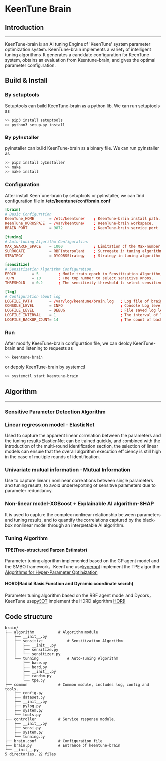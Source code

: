 # KeenTune Brain  
## Introduction
---  
KeenTune-brain is an AI tuning Engine of 'KeenTune' system parameter optimization system. KeenTune-brain implements a variety of intelligent tuning algorithms. It generates a candidate configuration for KeenTune system, obtains an evaluation from Keentune-brain, and gives the optimal parameter configuration.

## Build & Install
### By setuptools
Setuptools can build KeenTune-brain as a python lib. We can run setuptools as  
```s
>> pip3 install setuptools
>> python3 setup.py install
```

### By pyInstaller
pyInstaller can build KeenTune-brain as a binary file. We can run pyInstaller as  
```s
>> pip3 install pyInstaller
>> make
>> make install
```

### Configuration
After install KeenTune-brain by setuptools or pyInstaller, we can find configuration file in **/etc/keentune/conf/brain.conf**
```conf
[brain]
# Basic Configuration
KeenTune_HOME       = /etc/keentune/    ; KeenTune-brain install path.
KeenTune_WORKSPACE  = /var/keentune/    ; KeenTune-brain workspace.
BRAIN_PORT          = 9872              ; KeenTune-brain service port

[tuning]
# Auto-tuning Algorithm Configuration.
MAX_SEARCH_SPACE    = 1000              ; Limitation of the Max-number of available value of a single knob to avoid dimension explosion.
SURROGATE           = RBFInterpolant    ; Surrogate in tuning algorithm - HORD 
STRATEGY            = DYCORSStrategy    ; Strategy in tuning algorithm - HORD 

[sensitize]
# Sensitization Algorithm Configuration.
EPOCH       = 5         ; Modle train epoch in Sensitization Algorithm, improve the accuracy and running time
TOPN        = 10        ; The top number to select sensitive knobs.
THRESHOLD   = 0.9       ; The sensitivity threshold to select sensitive knobs.

[log]
# Configuration about log
LOGFILE_PATH        = /var/log/keentune/brain.log   ; Log file of brain
CONSOLE_LEVEL       = INFO                          ; Console Log level
LOGFILE_LEVEL       = DEBUG                         ; File saved log level
LOGFILE_INTERVAL    = 1                             ; The interval of log file replacing
LOGFILE_BACKUP_COUNT= 14                            ; The count of backup log file  
```

### Run
After modify KeenTune-brain configuration file, we can deploy KeenTune-brain and listening to requests as 
```s
>> keentune-brain
```
or depoly KeenTune-brain by systemctl  
```s
>> systemctl start keentune-brain
```

## Algorithm
---   
### Sensitive Parameter Detection Algorithm
### Linear regression model - ElasticNet
Used to capture the apparent linear correlation between the parameters and the tuning results.ElasticnNet can be trained quickly, and combined with the introduction of the multi-round identification section, the selection of linear models can ensure that the overall algorithm execution efficiency is still high in the case of multiple rounds of identification.  

### Univariate mutual information - Mutual Information
Use to capture linear / nonlinear correlations between single parameters and tuning results, to avoid underreporting of sensitive parameters due to parameter redundancy.  

### Non-linear model-XGBoost + Explainable AI algorithm-SHAP
It is used to capture the complex nonlinear relationship between parameters and tuning results, and to quantify the correlations captured by the black-box nonlinear model through an interpretable AI algorithm.  

### Tuning Algorithm
#### TPE(Tree-structured Parzen Estimator)
Parameter tuning algorithm implemented based on the GP agent model and the SMBO framework，KeenTune use[hyperopt](https://github.com/hyperopt/hyperopt) implement the TPE algorithm
[Algorithms for Hyper-Parameter Optimization](https://proceedings.neurips.cc/paper/2011/file/86e8f7ab32cfd12577bc2619bc635690-Paper.pdf)  

#### HORD(Radial Basis Function and Dynamic coordinate search)
Parameter tuning algorithm based on the RBF agent model and Dycors，KeenTune use[pySOT](https://github.com/dme65/pySOT) implement the HORD algorithm
[HORD](https://github.com/ilija139/HORD)  

## Code structure
```
brain/
├── algorithm           # Algorithm module
│   ├── __init__.py
│   ├── sensitize           # Sensitization Algorithm
│   │   ├── __init__.py
│   │   ├── sensitize.py
│   │   └── sensitizer.py
│   └── tunning             # Auto-Tuning Algorithm
│       ├── base.py
│       ├── hord.py
│       ├── __init__.py
│       ├── random.py
│       └── tpe.py
├── common              # Common module, includes log, config and tools.
│   ├── config.py
│   ├── dataset.py
│   ├── __init__.py
│   ├── pylog.py
│   ├── system.py
│   └── tools.py
├── controller          # Service response module.
│   ├── __init__.py
│   ├── sensi.py
│   ├── system.py
│   └── tunning.py
├── brain.conf          # Configuration file
├── brain.py            # Entrance of keentune-brain
└── __init__.py
5 directories, 22 files
```